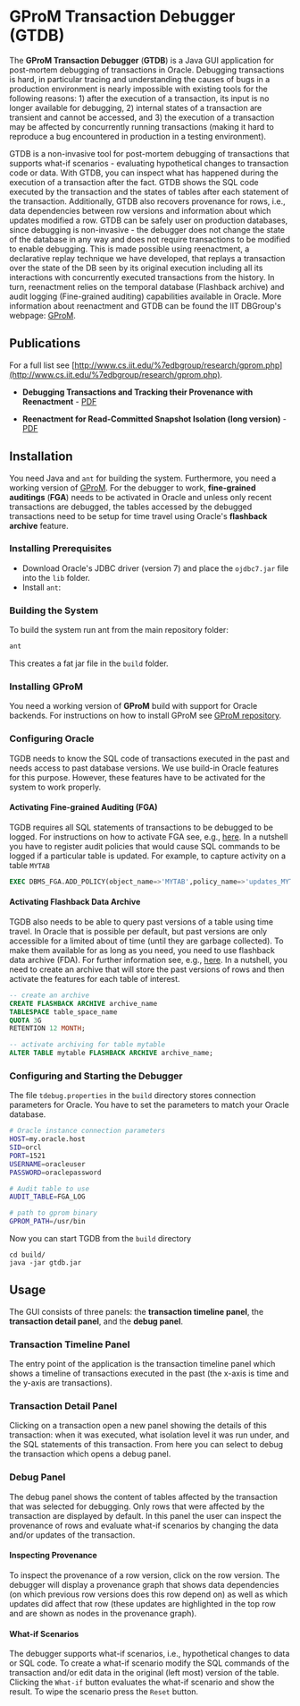 # GProM Transaction Debugger (GTDB)

The **GProM Transaction Debugger** (**GTDB**) is a Java GUI application for post-mortem debugging of transactions in Oracle. Debugging transactions is hard, in particular tracing and understanding the causes of bugs in a production environment is nearly impossible with existing tools for the following reasons: 1) after the execution of a transaction, its input is no longer available for debugging, 2) internal states of a transaction are transient and cannot be accessed, and 3) the execution of a transaction may be affected by concurrently running transactions (making it hard to reproduce a bug encountered in production in a testing environment).

GTDB is a non-invasive tool for post-mortem debugging of transactions that supports what-if scenarios  - evaluating hypothetical changes to transaction code or data. With GTDB, you can inspect what has happened during the execution of a transaction after the fact. GTDB shows the SQL code executed by the transaction and the states of tables after each statement of the transaction. Additionally, GTDB also recovers provenance for rows, i.e., data dependencies between row versions and information about which updates modified a row. GTDB can be safely user on production databases, since debugging is non-invasive - the debugger does not change the state of the database in any way and does not require transactions to be modified to enable debugging. This is made possible using reenactment, a declarative replay technique we have developed, that replays a transaction over the state of the DB seen by its original execution including all its interactions with concurrently executed transactions from the history. In turn, reenactment relies on the temporal database (Flashback archive) and audit logging (Fine-grained auditing) capabilities available in Oracle. More information about reenactment and GTDB can be found the IIT DBGroup's webpage: [GProM](http://www.cs.iit.edu/%7edbgroup/research/gprom.php).

## Publications

For a full list see [http://www.cs.iit.edu/%7edbgroup/research/gprom.php](http://www.cs.iit.edu/%7edbgroup/research/gprom.php).

* **Debugging Transactions and Tracking their Provenance with Reenactment** - [PDF](http://cs.iit.edu/%7edbgroup/pdfpubls/XG17.pdf)

* **Reenactment for Read-Committed Snapshot Isolation (long version)** - [PDF](http://cs.iit.edu/%7Edbgroup/pdfpubls/AG16a.pdf)

## Installation

You need Java and `ant` for building the system. Furthermore, you need a working version of [GProM](https://github.com/IITDBGroup/GProM). 
For the debugger to work, **fine-grained auditings** (**FGA**) needs to be activated in Oracle and unless only recent transactions are debugged, the tables accessed by the debugged transactions need to be setup for time travel using Oracle's **flashback archive** feature.

### Installing Prerequisites

* Download Oracle's JDBC driver (version 7) and place the `ojdbc7.jar` file into the `lib` folder.
* Install `ant`: 

### Building the System

To build the system run ant from the main repository folder:

~~~sh
ant
~~~

This creates a fat jar file in the `build` folder.

### Installing GProM

You need a working version of **GProM** build with support for Oracle backends. For instructions on how to install GProM see [GProM repository](https://github.com/IITDBGroup/GProM).

### Configuring Oracle

TGDB needs to know the SQL code of transactions executed in the past and needs access to past database versions. We use build-in Oracle features for this purpose. However, these features have to be activated for the system to work properly. 

#### Activating Fine-grained Auditing (FGA)

TGDB requires all SQL statements of transactions to be debugged to be logged. For instructions on how to activate FGA see, e.g., [here](http://blog.yannickjaquier.com/oracle/fine-grained-auditing-fga-hands-on.html). In a nutshell you have to register audit policies that would cause SQL commands to be logged if a particular table is updated. For example, to capture activity on a table `MYTAB`

~~~sql
EXEC DBMS_FGA.ADD_POLICY(object_name=>'MYTAB',policy_name=>'updates_MYTAB',statement_types=>'update,delete,insert');
~~~

#### Activating Flashback Data Archive

TGDB also needs to be able to query past versions of a table using time travel. In Oracle that is possible per default, but past versions are only accessible for a limited about of time (until they are garbage collected). To make them available for as long as you need, you need to use flashback data archive (FDA). For further information see, e.g., [here](http://www.oracle.com/technetwork/issue-archive/2008/08-jul/o48totalrecall-092147.html). In a nutshell, you need to create an archive that will store the past versions of rows and then activate the features for each table of interest.

~~~sql
-- create an archive
CREATE FLASHBACK ARCHIVE archive_name
TABLESPACE table_space_name 
QUOTA 3G
RETENTION 12 MONTH;

-- activate archiving for table mytable
ALTER TABLE mytable FLASHBACK ARCHIVE archive_name;
~~~



### Configuring and Starting the Debugger

The file `tdebug.properties` in the `build` directory stores connection parameters for Oracle. You have to set the parameters to match your Oracle database.

~~~sh
# Oracle instance connection parameters
HOST=my.oracle.host
SID=orcl
PORT=1521
USERNAME=oracleuser
PASSWORD=oraclepassword

# Audit table to use
AUDIT_TABLE=FGA_LOG

# path to gprom binary
GPROM_PATH=/usr/bin
~~~

Now you can start TGDB from the `build` directory

~~~
cd build/
java -jar gtdb.jar
~~~

## Usage

The GUI consists of three panels: the **transaction timeline panel**, the **transaction detail panel**, and the **debug panel**.

### Transaction Timeline Panel

The entry point of the application is the transaction timeline panel which shows a timeline of transactions executed in the past (the x-axis is time and the y-axis are transactions). 

### Transaction Detail Panel

Clicking on a transaction open a new panel showing the details of this transaction: when it was executed, what isolation level it was run under, and the SQL statements of this transaction. From here you can select to debug the transaction which opens a debug panel.

### Debug Panel

The debug panel shows the content of tables affected by the transaction that was selected for debugging. Only rows that were affected by the transaction are displayed by default. In this panel the user can inspect the provenance of rows and evaluate what-if scenarios by changing the data and/or updates of the transaction.

#### Inspecting Provenance

To inspect the provenance of a row version, click on the row version. The debugger will display a provenance graph that shows data dependencies (on which previous row versions does this row depend on) as well as which updates did affect that row (these updates are highlighted in the top row and are shown as nodes in the provenance graph).

#### What-if Scenarios

The debugger supports what-if scenarios, i.e., hypothetical changes to data or SQL code. To create a what-if scenario modify the SQL commands of the transaction and/or edit data in the original (left most) version of the table. Clicking the `What-if` button evaluates the what-if scenario and show the result. To wipe the scenario press the `Reset` button.



